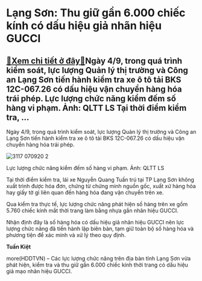 Lạng Sơn: Thu giữ gần 6.000 chiếc kính có dấu hiệu giả nhãn hiệu GUCCI
======================================================================

[:gift:Xem chi tiết ở đây:gift:](https://hddtvn.com/lang-son-thu-giu-gan-6-000-chiec-kinh-co-dau-hieu-gia-nhan-hieu-gucci/)Ngày 4/9, trong quá trình kiểm soát, lực lượng Quản lý thị trường và Công an Lạng Sơn tiến hành kiểm tra xe ô tô tải BKS 12C-067.26 có dấu hiệu vận chuyển hàng hóa trái phép. Lực lượng chức năng kiểm đếm số hàng vi phạm. Ảnh: QLTT LS Tại thời điểm kiểm tra, …
-------------------------------------------------------------------------------------------------------------------------------------------------------------------------------------------------------------------------------------------------------------------


Ngày 4/9, trong quá trình kiểm soát, lực lượng Quản lý thị trường và Công an Lạng Sơn tiến hành kiểm tra xe ô tô tải BKS 12C-067.26 có dấu hiệu vận chuyển hàng hóa trái phép.





![3117 070920 2](https://hddtvn.com/wp-content/uploads/2021/01/3117_070920-2.png "Lực lượng chức năng kiểm đếm số hàng vi phạm. Ảnh: QLTT LS")


Lực lượng chức năng kiểm đếm số hàng vi phạm. Ảnh: QLTT LS



Tại thời điểm kiểm tra, lái xe Nguyễn Quang Tuấn trú tại TP Lạng Sơn không xuất trình được hóa đơn, chứng từ chứng minh nguồn gốc, xuất xứ hàng hóa hay giấy tờ gì liên quan đến hàng hóa đang vận chuyển trên xe.


Qua kiểm tra thực tế, lực lượng chức năng phát hiện số hàng trên xe gồm 5.760 chiếc kính mắt thời trang làm bằng nhựa gắn nhãn hiệu GUCCI.


Nhận định đây là số hàng hóa có dấu hiệu giả nhãn hiệu GUCCI nên lực lượng chức năng đã tiến hành lập biên bản, tạm giữ toàn bộ số hàng hóa và phương tiện để xác minh và xử lý theo quy định.




**Tuấn Kiệt**



more(HDDTVN) – Các lực lượng chức năng trên địa bàn tỉnh Lạng Sơn vừa phát hiện, kiểm tra và thu giữ gần 6.000 chiếc kính thời trang có dấu hiệu giả mạo nhãn hiệu GUCCI.

